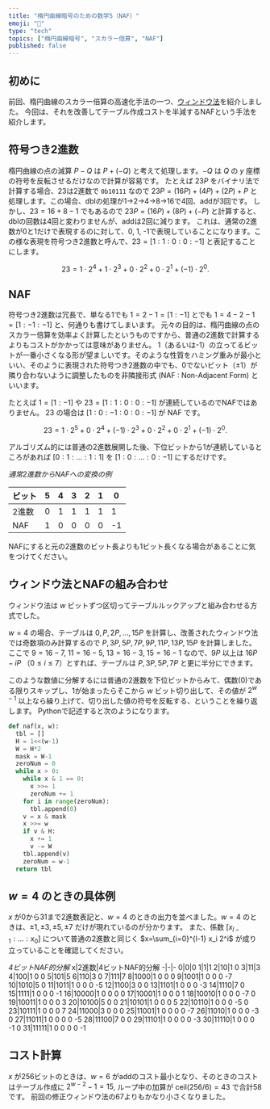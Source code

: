 ```yaml
---
title: "楕円曲線暗号のための数学5（NAF）"
emoji: "🧮"
type: "tech"
topics: ["楕円曲線暗号", "スカラー倍算", "NAF"]
published: false
---
```

## 初めに
前回、楕円曲線のスカラー倍算の高速化手法の一つ、[ウィンドウ法](https://zenn.dev/herumi/articles/ecc-mul-window)を紹介しました。
今回は、それを改善してテーブル作成コストを半減するNAFという手法を紹介します。

## 符号つき2進数
楕円曲線の点の減算 $P - Q$ は $P + (-Q)$ と考えて処理します。$-Q$ は $Q$ の $y$ 座標の符号を反転させるだけなので計算が容易です。
たとえば $23P$ をバイナリ法で計算する場合、23は2進数で `0b10111` なので $23P=(16P) + (4P) + (2P) + P$ と処理します。この場合、dblの処理が1→2→4→8→16で4回、addが3回です。
しかし、$23=16+8-1$ でもあるので $23P=(16P) + (8P) + (-P)$ と計算すると、dblの回数は4回と変わりませんが、addは2回に減ります。
これは、通常の2進数が0と1だけで表現するのに対して、0, 1, -1で表現していることになります。この様な表現を符号つき2進数と呼んで、$23=[1:1:0:0:-1]$ と表記することにします。

$$
23=1 \cdot 2^4 + 1 \cdot 2^3 + 0 \cdot 2^2 + 0 \cdot 2^1 + (-1) \cdot 2^0.
$$

## NAF
符号つき2進数は冗長で、単なる1でも $1=2-1=[1:-1]$ とでも $1=4-2-1=[1:-1:-1]$ と、何通りも書けてしまいます。
元々の目的は、楕円曲線の点のスカラー倍算を効率よく計算したというものですから、普通の2進数で計算するよりもコストがかかっては意味がありません。
1（あるいは-1）の立ってるビットが一番小さくなる形が望ましいです。そのような性質をハミング重みが最小といい、そのように表現された符号つき2進数の中でも、0でないビット（$\pm 1$）が隣り合わないように調整したものを非隣接形式 (NAF : Non-Adjacent Form)  といいます。

たとえば $1=[1:-1]$ や $23=[1:1:0:0:-1]$ が連続しているのでNAFではありません。
23 の場合は $[1:0:-1:0:0:-1]$ が NAF です。

$$
23=1 \cdot 2^5 + 0 \cdot 2^4 + (-1) \cdot 2^3 + 0 \cdot 2^2 + 0 \cdot 2^1 + (-1) \cdot 2^0.
$$

アルゴリズム的には普通の2進数展開した後、下位ビットから1が連続しているところがあれば $[0:1:\dots:1:1]$ を $[1:0:\dots:0:-1]$ にするだけです。

*通常2進数からNAFへの変換の例*

ビット|5|4|3|2|1|0
-|-|-|-|-|-|-
2進数|0|1|1|1|1|1|1
NAF|1|0|0|0|0|-1

NAFにすると元の2進数のビット長よりも1ビット長くなる場合があることに気をつけてください。

## ウィンドウ法とNAFの組み合わせ
ウィンドウ法は $w$ ビットずつ区切ってテーブルルックアップと組み合わせる方式でした。

$w=4$ の場合、テーブルは $0, P, 2P,  \dots, 15P$ を計算し、改善されたウィンドウ法では奇数項のみ計算するので $P, 3P, 5P, 7P, 9P, 11P, 13P,  15P$ を計算しました。
ここで $9=16-7$, $11=16-5$, $13=16-3$, $15=16-1$ なので、$9P$ 以上は $16P - iP$ （$0 \le i \le 7$）とすれば、テーブルは $P, 3P, 5P, 7P$ と更に半分にできます。

このような数値に分解するには普通の2進数を下位ビットからみて、偶数(0)である限りスキップし、1が始まったらそこから $w$ ビット切り出して、その値が $2^{w-1}$ 以上なら繰り上げて、切り出した値の符号を反転する、ということを繰り返します。
Pythonで記述すると次のようになります。

```python
def naf(x, w):
  tbl = []
  H = 1<<(w-1)
  W = H*2
  mask = W-1
  zeroNum = 0
  while x > 0:
    while x & 1 == 0:
      x >>= 1
      zeroNum += 1
    for i in range(zeroNum):
      tbl.append(0)
    v = x & mask
    x >>= w
    if v & H:
      x += 1
      v -= W
    tbl.append(v)
    zeroNum = w-1
  return tbl
```

## $w=4$ のときの具体例

$x$ が0から31まで2進数表記と、$w=4$ のときの出力を並べました。$w=4$ のときは、$\pm 1, \pm 3, \pm 5, \pm 7$ だけが現れているのが分かります。
また、係数 $[x_{l-1}:\dots:x_0]$ について普通の2進数と同じく $x=\sum_{i=0}^{l-1} x_i 2^i$ が成り立っていることを確認してください。

*4ビットNAF的分解*
x|2進数|4ビットNAF的分解
-|-|-
0|0|0
1|1|1
2|10|1 0
3|11|3
4|100|1 0 0
5|101|5
6|110|3 0
7|111|7
8|1000|1 0 0 0
9|1001|1 0 0 0 -7
10|1010|5 0
11|1011|1 0 0 0 -5
12|1100|3 0 0
13|1101|1 0 0 0 -3
14|1110|7 0
15|1111|1 0 0 0 -1
16|10000|1 0 0 0 0
17|10001|1 0 0 0 1
18|10010|1 0 0 0 -7 0
19|10011|1 0 0 0 3
20|10100|5 0 0
21|10101|1 0 0 0 5
22|10110|1 0 0 0 -5 0
23|10111|1 0 0 0 7
24|11000|3 0 0 0
25|11001|1 0 0 0 0 -7
26|11010|1 0 0 0 -3 0
27|11011|1 0 0 0 0 -5
28|11100|7 0 0
29|11101|1 0 0 0 0 -3
30|11110|1 0 0 0 -1 0
31|11111|1 0 0 0 0 -1

## コスト計算

$x$ が256ビットのときは、$w=6$ がaddのコスト最小となり、そのときのコストはテーブル作成に $2^{w-2}-1=15$, ループ中の加算が $\text{ceil}(256/6)=43$ で合計58です。
前回の修正ウィンドウ法の67よりもかなり小さくなりました。

